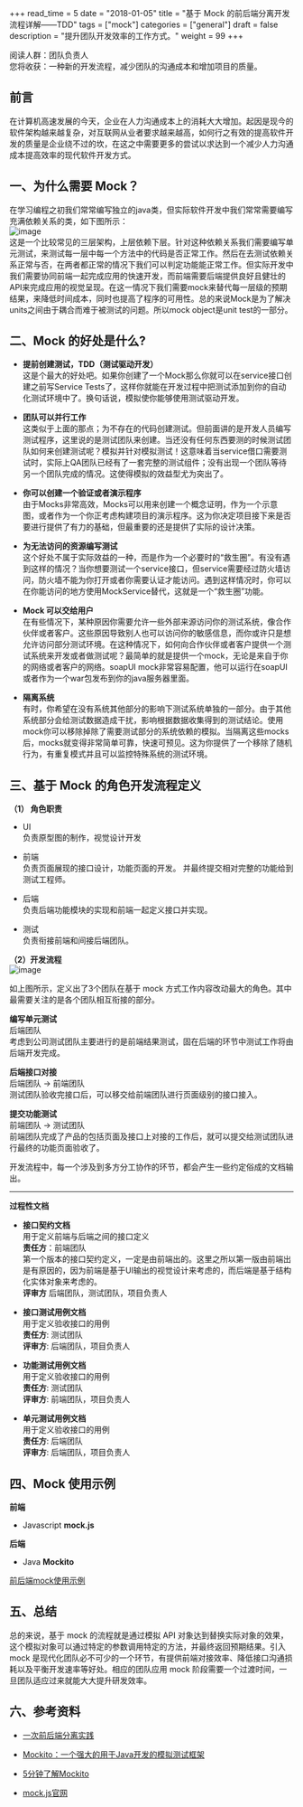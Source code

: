 +++
read_time = 5
date = "2018-01-05"
title = "基于 Mock 的前后端分离开发流程详解——TDD"
tags = ["mock"]
categories = ["general"]
draft = false
description = "提升团队开发效率的工作方式。"
weight = 99
+++

阅读人群：团队负责人  
您将收获：一种新的开发流程，减少团队的沟通成本和增加项目的质量。


## 前言

在计算机高速发展的今天，企业在人力沟通成本上的消耗大大增加。起因是现今的软件架构越来越复杂，对互联网从业者要求越来越高，如何行之有效的提高软件开发的质量是企业绕不过的坎，在这之中需要更多的尝试以求达到一个减少人力沟通成本提高效率的现代软件开发方式。

## 一、为什么需要 Mock？

在学习编程之初我们常常编写独立的java类，但实际软件开发中我们常常需要编写充满依赖关系的类，如下图所示：  
![image](https://i.imgur.com/tmrcw6q.png)  
这是一个比较常见的三层架构，上层依赖下层。针对这种依赖关系我们需要编写单元测试，来测试每一层中每一个方法中的代码是否正常工作。然后在去测试依赖关系正常与否，在两者都正常的情况下我们可以判定功能能正常工作。但实际开发中我们需要协同前端一起完成应用的快速开发，而前端需要后端提供良好且健壮的API来完成应用的视觉呈现。在这一情况下我们需要mock来替代每一层级的预期结果，来降低时间成本，同时也提高了程序的可用性。总的来说Mock是为了解决units之间由于耦合而难于被测试的问题。所以mock object是unit test的一部分。


## 二、Mock 的好处是什么?

- **提前创建测试，TDD（测试驱动开发）**  
    这是个最大的好处吧。如果你创建了一个Mock那么你就可以在service接口创建之前写Service Tests了，这样你就能在开发过程中把测试添加到你的自动化测试环境中了。换句话说，模拟使你能够使用测试驱动开发。

- **团队可以并行工作**  
    这类似于上面的那点；为不存在的代码创建测试。但前面讲的是开发人员编写测试程序，这里说的是测试团队来创建。当还没有任何东西要测的时候测试团队如何来创建测试呢？模拟并针对模拟测试！这意味着当service借口需要测试时，实际上QA团队已经有了一套完整的测试组件；没有出现一个团队等待另一个团队完成的情况。这使得模拟的效益型尤为突出了。

- **你可以创建一个验证或者演示程序**  
    由于Mocks非常高效，Mocks可以用来创建一个概念证明，作为一个示意图，或者作为一个你正考虑构建项目的演示程序。这为你决定项目接下来是否要进行提供了有力的基础，但最重要的还是提供了实际的设计决策。    

- **为无法访问的资源编写测试**  
    这个好处不属于实际效益的一种，而是作为一个必要时的“救生圈”。有没有遇到这样的情况？当你想要测试一个service接口，但service需要经过防火墙访问，防火墙不能为你打开或者你需要认证才能访问。遇到这样情况时，你可以在你能访问的地方使用MockService替代，这就是一个“救生圈”功能。

- **Mock 可以交给用户**  
    在有些情况下，某种原因你需要允许一些外部来源访问你的测试系统，像合作伙伴或者客户。这些原因导致别人也可以访问你的敏感信息，而你或许只是想允许访问部分测试环境。在这种情况下，如何向合作伙伴或者客户提供一个测试系统来开发或者做测试呢？最简单的就是提供一个mock，无论是来自于你的网络或者客户的网络。soapUI mock非常容易配置，他可以运行在soapUI或者作为一个war包发布到你的java服务器里面。

- **隔离系统**  
    有时，你希望在没有系统其他部分的影响下测试系统单独的一部分。由于其他系统部分会给测试数据造成干扰，影响根据数据收集得到的测试结论。使用mock你可以移除掉除了需要测试部分的系统依赖的模拟。当隔离这些mocks后，mocks就变得非常简单可靠，快速可预见。这为你提供了一个移除了随机行为，有重复模式并且可以监控特殊系统的测试环境。


## 三、基于 Mock 的角色开发流程定义

**（1） 角色职责**

- UI  
    负责原型图的制作，视觉设计开发
    
- 前端  
    负责页面展现的接口设计，功能页面的开发。 并最终提交相对完整的功能给到测试工程师。

- 后端   
    负责后端功能模块的实现和前端一起定义接口并实现。
    
- 测试  
    负责衔接前端和间接后端团队。
    

**（2）开发流程**  
![image](https://i.imgur.com/DPdBwYz.png)

如上图所示，定义出了3个团队在基于 mock 方式工作内容改动最大的角色。其中最需要关注的是各个团队相互衔接的部分。

**编写单元测试**  
后端团队  
考虑到公司测试团队主要进行的是前端结果测试，固在后端的环节中测试工作将由后端开发完成。  

**后端接口对接**  
后端团队 -> 前端团队  
测试团队验收完接口后，可以移交给前端团队进行页面级别的接口接入。  

**提交功能测试**  
前端团队 -> 测试团队  
前端团队完成了产品的包括页面及接口上对接的工作后，就可以提交给测试团队进行最终的功能页面验收了。  

开发流程中，每一个涉及到多方分工协作的环节，都会产生一些约定俗成的文档输出。 

---
**过程性文档**

- **接口契约文档**  
    用于定义前端与后端之间的接口定义  
    **责任方**：前端团队  
    第一个版本的接口契约定义，一定是由前端出的。这里之所以第一版由前端出是有原因的，因为前端是基于UI输出的视觉设计来考虑的，而后端是基于结构化实体对象来考虑的。  
    **评审方**
    后端团队，测试团队，项目负责人

- **接口测试用例文档**  
    用于定义验收接口的用例  
    **责任方**: 测试团队  
    **评审方**: 后端团队，项目负责人

- **功能测试用例文档**  
    用于定义验收接口的用例  
    **责任方**: 测试团队  
    **评审方**: 前端团队，项目负责人

- **单元测试用例文档**  
    用于定义验收接口的用例  
    **责任方**: 后端团队  
    **评审方**: 后端团队，项目负责人  


## 四、Mock 使用示例 

**前端**   
- Javascript **mock.js**

**后端**
- Java **Mockito** 

[前后端mock使用示例](https://github.com/bugjc/mock-demo)

## 五、总结
总的来说，基于 mock 的流程就是通过模拟 API 对象达到替换实际对象的效果，这个模拟对象可以通过特定的参数调用特定的方法，并最终返回预期结果。引入 mock 是现代化团队必不可少的一个环节，有提供前端对接效率、降低接口沟通损耗以及平衡开发速率等好处。相应的团队应用 mock 阶段需要一个过渡时间，一旦团队适应过来就能大大提升研发效率。


## 六、参考资料
- [一次前后端分离实践](https://www.juhe.cn/news/index/id/2185)
- [Mockito：一个强大的用于Java开发的模拟测试框架](http://blog.csdn.net/zhoudaxia/article/details/33056093)
    
- [5分钟了解Mockito](http://liuzhijun.iteye.com/blog/1512780)
- [mock.js官网](http://mockjs.com/)



